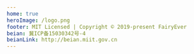 ```yaml
---
home: true
heroImage: /logo.png
footer: MIT Licensed | Copyright © 2019-present FairyEver
beian: 冀ICP备15030342号-4
beianLink: http://beian.miit.gov.cn
---
```

